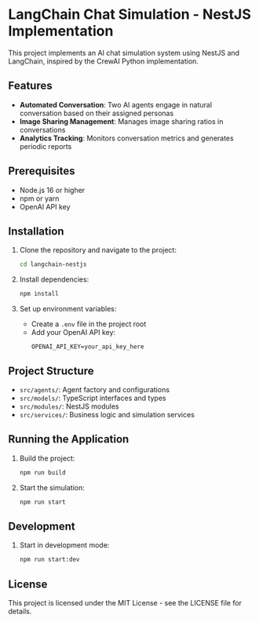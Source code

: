 # LangChain Chat Simulation - NestJS Implementation

This project implements an AI chat simulation system using NestJS and LangChain, inspired by the CrewAI Python implementation.

## Features

- **Automated Conversation**: Two AI agents engage in natural conversation based on their assigned personas
- **Image Sharing Management**: Manages image sharing ratios in conversations
- **Analytics Tracking**: Monitors conversation metrics and generates periodic reports

## Prerequisites

- Node.js 16 or higher
- npm or yarn
- OpenAI API key

## Installation

1. Clone the repository and navigate to the project:
   ```bash
   cd langchain-nestjs
   ```

2. Install dependencies:
   ```bash
   npm install
   ```

3. Set up environment variables:
   - Create a `.env` file in the project root
   - Add your OpenAI API key:
     ```
     OPENAI_API_KEY=your_api_key_here
     ```

## Project Structure

- `src/agents/`: Agent factory and configurations
- `src/models/`: TypeScript interfaces and types
- `src/modules/`: NestJS modules
- `src/services/`: Business logic and simulation services

## Running the Application

1. Build the project:
   ```bash
   npm run build
   ```

2. Start the simulation:
   ```bash
   npm run start
   ```

## Development

1. Start in development mode:
   ```bash
   npm run start:dev
   ```

## License

This project is licensed under the MIT License - see the LICENSE file for details. 